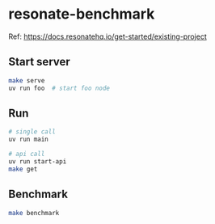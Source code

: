 # resonate-benchmark

Ref: <https://docs.resonatehq.io/get-started/existing-project>

## Start server

```bash
make serve
uv run foo  # start foo node
```

## Run

```bash
# single call
uv run main

# api call
uv run start-api
make get
```

## Benchmark

```bash
make benchmark
```
